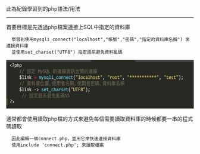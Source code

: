 此為紀錄學習到的php語法/用法

-----------------------------------------------------------------------------------------------------------------

首要目標是先透過php檔案連接上SQL中指定的資料庫
      
      學習到使用mysqli_connect("localhost","帳號","密碼","指定的資料庫名稱") 來連接資料庫
      並使用set_charset("UTF8") 指定語系避免資料亂碼
      
<img src="https://github.com/tank11110/young/blob/master/%E5%9C%96%E7%89%87/connect.jpg" height='130' weight='70'>

通常都會使用讀取php檔的方式來避免每個需要讀取資料庫的時候都要一串的程式碼讀取

      因此編輯一個connect.php，並用它來快速連接資料庫
      使用include 'connect.php'; 來讀取檔案
      
